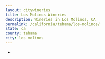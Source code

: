 ```yaml
---
layout: citywineries
title: Los Molinos Wineries
description: Wineries in Los Molinos, CA
permalink: /california/tehama/los-molinos/
state: ca
county: tehama
city: los molinos
---
```

-
